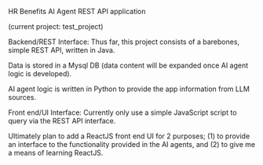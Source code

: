 HR Benefits AI Agent REST API application

(current project: test_project)

Backend/REST Interface:
Thus far, this project consists of a
barebones, simple REST API, written in Java.

Data is stored in a Mysql DB (data content will
be expanded once AI agent logic is developed).

AI agent logic is written in Python to provide
the app information from LLM sources.

Front end/UI Interface:
Currently only use a simple JavaScript script to query
via the REST API interface.

Ultimately plan to add a ReactJS front end UI for 2 purposes;
(1) to provide an interface to the functionality
provided in the AI agents, and
(2) to give me a means of learning ReactJS.
